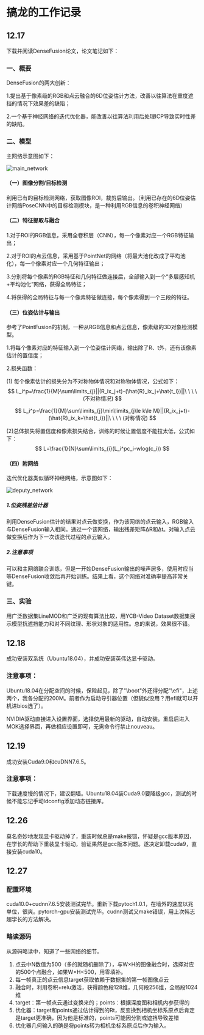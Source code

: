 # 搞龙的工作记录

## 12.17

下载并阅读DenseFusion论文，论文笔记如下：

### 一、概要

DenseFusion的两大创新：

1.提出基于像素级的RGB和点云融合的6D位姿估计方法，改善以往算法在重度遮挡的情况下效果差的缺陷；

2.一个基于神经网络的迭代优化器，能改善以往算法利用后处理ICP导致实时性差的缺陷。

### 二、模型

主网络示意图如下：

![main_network](picts/main_network.png)

#### （一）图像分割/目标检测

利用已有的目标检测网络，获取图像ROI，裁剪后输出。（利用已存在的6D位姿估计网络PoseCNN中的目标检测模块，是一种利用RGB信息的卷积神经网络）

#### （二）特征提取与融合

1.对于ROI的RGB信息，采用全卷积层（CNN），每一个像素对应一个RGB特征输出；

2.对于ROI的点云信息，采用基于PointNet的网络（将最大池化改成了平均池化），每一个像素对应一个几何特征输出；

3.分别将每个像素的RGB特征和几何特征做连接后，全部输入到一个“多层感知机+平均池化”网络，获得全局特征；

4.将获得的全局特征与每一个像素特征做连接，每个像素得到一个三段的特征。

#### （三）位姿估计与输出

参考了PointFusion的机制，一种从RGB信息和点云信息，像素级的3D对象检测模型。

1.将每个像素对应的特征输入到一个位姿估计网络，输出除了R、t外，还有该像素估计的置信度；

2.损失函数：

(1) 每个像素估计的损失分为不对称物体情况和对称物体情况，公式如下：
$$
L_i^p=\frac{1}{M}\sum\limits_{j}||(R_ix_j+t)-(\hat{R}_ix_j+\hat{t_i})||\ \ \ \ (不对称情况)
$$

$$
L_i^p=\frac{1}{M}\sum\limits_{j}\min\limits_{j\le k\le M}||(R_ix_j+t)-(\hat{R}_ix_k+\hat{t_i})||\ \ \ \ (对称情况)
$$

(2)总体损失将置信度和像素损失结合，训练的时候让置信度不能拉太低，公式如下：
$$
L=\frac{1}{N}\sum\limits_{i}(L_i^pc_i-wlog(c_i))
$$

#### （四）附网络

迭代优化器类似循环神经网络，示意图如下：

![deputy_network](picts/deputy_network.png)

##### 1.位姿残差估计器

利用DenseFusion估计的结果对点云做变换，作为该网络的点云输入，RGB输入与DenseFusion输入相同。通过一个该网络，输出残差矩阵ΔR和Δt。对输入点云做变换后作为下一次该迭代过程的点云输入。

##### 2.注意事项

可以和主网络联合训练，但是一开始DenseFusion输出的噪声居多，使用时应当等DenseFusion收敛后再开始训练。结果上看，这个网络对准确率提高非常关键。

### 三、实验

用广泛数据集LineMOD和广泛的现有算法比较，用YCB-Video Dataset数据集展示模型抗遮挡能力和对不同纹理、形状对象的适用性。总的来说，效果很不错。



## 12.18

成功安装双系统（Ubuntu18.04），并成功安装英伟达显卡驱动。

### 注意事项：

Ubuntu18.04在分配空间的时候，保险起见，除了"\boot"外还得分配"\efi"，上述两个，我各分配的200M。前者作为启动导引器位置（但貌似没用？用efi就可以开机进bios选了）。

NVIDIA驱动直接进入设置界面，选择使用最新的驱动，自动安装。重启后进入MOK选择界面，再做相应设置即可，无需命令行禁止nouveau。



## 12.19

成功安装Cuda9.0和cuDNN7.6.5。

### 注意事项：

下载速度慢的情况下，建议翻墙。Ubuntu18.04装Cuda9.0要降级gcc，测试的时候不能忘记手动ldconfig添加动态链接库。

## 12.26

莫名奇妙地发现显卡驱动掉了，重装时候总是make报错，怀疑是gcc版本原因，在学长的帮助下重装显卡驱动，验证果然是gcc版本问题。遂决定卸载cuda9，直接安装cuda10。



## 12.27

### 配置环境

cuda10.0+cudnn7.6.5安装测试完毕。重新下载pytoch1.0.1，在墙外的速度以兆单位，很爽。pytorch-gpu安装测试完毕。cudnn测试又make错误，用上次韩志超学长的方法解决。

### 略读源码

从源码略读中，知道了一些网络的细节。

1. 点云中N数值为500（多的就随机删除了），与W×H的图像融合时，选择对应的500个点融合，如果W×H<500，用零填补。
2. 每一帧真正的点云信息target获取依赖于数据集的第一帧图像点云
3. 融合时，利用卷积+relu激活，获得颜色段128维，几何段256维，全局段1024维
4. target：第一帧点云通过变换来的；points：根据深度图和相机内参获得的
5. 优化器：target和points通过估计得到的Rt，反变换到相机坐标系原点后肯定是target更准确，因为他是标准的，points可能因分割或遮挡导致差错
6. 优化器几何输入的确是将points转为相机坐标系原点后作为输入。
